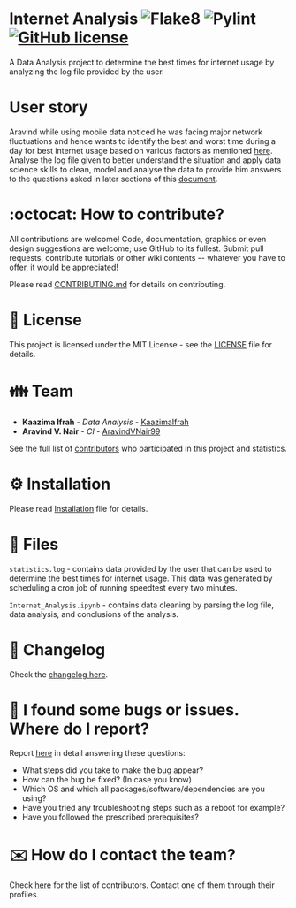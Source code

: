 # Internet Analysis ![Flake8](https://github.com/kaazima/Internet-Analysis-Project/actions/workflows/flake8.yml/badge.svg) ![Pylint](https://github.com/kaazima/Internet-Analysis-Project/actions/workflows/pylint.yml/badge.svg) [![GitHub license](https://img.shields.io/github/license/kaazima/Internet-Analysis-Project)](https://github.com/kaazima/Internet-Analysis-Project/blob/master/LICENSE)

A Data Analysis project to determine the best times for internet usage by analyzing the log file provided by the user.

# User story

Aravind while using mobile data noticed he was facing major network fluctuations and hence wants to identify the best and worst time during a day for best internet usage based on various factors as mentioned [here](Task.md). Analyse the log file given to better understand the situation and apply data science skills to clean, model and analyse the data to provide him answers to the questions asked in later sections of this [document](Task.md).

# :octocat: How to contribute?

All contributions are welcome! Code, documentation, graphics or even design suggestions are welcome; use GitHub to its fullest. Submit pull requests, contribute tutorials or other wiki contents -- whatever you have to offer, it would be appreciated!

Please read [CONTRIBUTING.md](CONTRIBUTING.md) for details on contributing.

# :scroll: License

This project is licensed under the MIT License - see the [LICENSE](LICENSE) file for details.

# :family: Team

-   **Kaazima Ifrah** - _Data Analysis_ - [KaazimaIfrah](https://github.com/kaazima)
-   **Aravind V. Nair** - _CI_ - [AravindVNair99](https://github.com/AravindVNair99)

See the full list of [contributors](https://github.com/kaazima/Internet-Analysis-Project/graphs/contributors) who participated in this project and statistics.

# :gear: Installation

Please read [Installation](Installation.md) file for details.

# :file_folder: Files

`statistics.log` - contains data provided by the user that can be used to determine the best times for internet usage. This data was generated by scheduling a cron job of running speedtest every two minutes.

`Internet_Analysis.ipynb` - contains data cleaning by parsing the log file, data analysis, and conclusions of the analysis. 

# :scroll: Changelog

Check the [changelog here](https://github.com/kaazima/Internet-Analysis-Project/commits/master).

# :memo: I found some bugs or issues. Where do I report?

Report [here](https://github.com/kaazima/Internet-Analysis-Project/issues/new/choose) in detail answering these questions:

-   What steps did you take to make the bug appear?
-   How can the bug be fixed? (In case you know)
-   Which OS and which all packages/software/dependencies are you using?
-   Have you tried any troubleshooting steps such as a reboot for example?
-   Have you followed the prescribed prerequisites?

# :envelope: How do I contact the team?

Check [here](https://github.com/kaazima/Internet-Analysis-Project/graphs/contributors) for the list of contributors. Contact one of them through their profiles.

